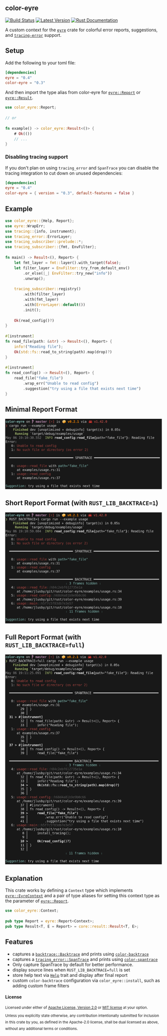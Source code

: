 ## color-eyre

[![Build Status][actions-badge]][actions-url]
[![Latest Version][version-badge]][version-url]
[![Rust Documentation][docs-badge]][docs-url]

[actions-badge]: https://github.com/yaahc/color-eyre/workflows/Continuous%20integration/badge.svg
[actions-url]: https://github.com/yaahc/color-eyre/actions?query=workflow%3A%22Continuous+integration%22
[version-badge]: https://img.shields.io/crates/v/color-eyre.svg
[version-url]: https://crates.io/crates/color-eyre
[docs-badge]: https://img.shields.io/badge/docs-latest-blue.svg
[docs-url]: https://docs.rs/color-eyre

A custom context for the [`eyre`] crate for colorful error reports, suggestions,
and [`tracing-error`] support.

## Setup

Add the following to your toml file:

```toml
[dependencies]
eyre = "0.4"
color-eyre = "0.3"
```

And then import the type alias from color-eyre for [`eyre::Report`] or [`eyre::Result`].

```rust
use color_eyre::Report;

// or

fn example() -> color_eyre::Result<()> {
    # Ok(())
    // ...
}
```

### Disabling tracing support

If you don't plan on using `tracing_error` and `SpanTrace` you can disable the
tracing integration to cut down on unused dependencies:

```toml
[dependencies]
eyre = "0.4"
color-eyre = { version = "0.3", default-features = false }
```

## Example

```rust
use color_eyre::{Help, Report};
use eyre::WrapErr;
use tracing::{info, instrument};
use tracing_error::ErrorLayer;
use tracing_subscriber::prelude::*;
use tracing_subscriber::{fmt, EnvFilter};

fn main() -> Result<(), Report> {
    let fmt_layer = fmt::layer().with_target(false);
    let filter_layer = EnvFilter::try_from_default_env()
        .or_else(|_| EnvFilter::try_new("info"))
        .unwrap();

    tracing_subscriber::registry()
        .with(filter_layer)
        .with(fmt_layer)
        .with(ErrorLayer::default())
        .init();

    Ok(read_config()?)
}

#[instrument]
fn read_file(path: &str) -> Result<(), Report> {
    info!("Reading file");
    Ok(std::fs::read_to_string(path).map(drop)?)
}

#[instrument]
fn read_config() -> Result<(), Report> {
    read_file("fake_file")
        .wrap_err("Unable to read config")
        .suggestion("try using a file that exists next time")
}
```

## Minimal Report Format

![minimal report format](./pictures/minimal.png)

## Short Report Format (with `RUST_LIB_BACKTRACE=1`)

![short report format](./pictures/short.png)

## Full Report Format (with `RUST_LIB_BACKTRACE=full`)

![full report format](./pictures/full.png)

## Explanation

This crate works by defining a `Context` type which implements [`eyre::EyreContext`]
and a pair of type aliases for setting this context type as the parameter of
[`eyre::Report`].

```rust
use color_eyre::Context;

pub type Report = eyre::Report<Context>;
pub type Result<T, E = Report> = core::result::Result<T, E>;
```

## Features

- captures a [`backtrace::Backtrace`] and prints using [`color-backtrace`]
- captures a [`tracing_error::SpanTrace`] and prints using
[`color-spantrace`]
- Only capture SpanTrace by default for better performance.
- display source lines when `RUST_LIB_BACKTRACE=full` is set
- store help text via [`Help`] trait and display after final report
- custom `color-backtrace` configuration via `color_eyre::install`, such as
  adding custom frame filters


[`eyre`]: https://docs.rs/eyre
[`tracing-error`]: https://docs.rs/tracing-error
[`color-backtrace`]: https://docs.rs/color-backtrace
[`eyre::EyreContext`]: https://docs.rs/eyre/*/eyre/trait.EyreContext.html
[`backtrace::Backtrace`]: https://docs.rs/backtrace/*/backtrace/struct.Backtrace.html
[`tracing_error::SpanTrace`]: https://docs.rs/tracing-error/*/tracing_error/struct.SpanTrace.html
[`color-spantrace`]: https://github.com/yaahc/color-spantrace
[`Help`]: trait.Help.html
[`eyre::Report`]: https://docs.rs/eyre/*/eyre/struct.Report.html
[`eyre::Result`]: https://docs.rs/eyre/*/eyre/type.Result.html

#### License

<sup>
Licensed under either of <a href="LICENSE-APACHE">Apache License, Version
2.0</a> or <a href="LICENSE-MIT">MIT license</a> at your option.
</sup>

<br>

<sub>
Unless you explicitly state otherwise, any contribution intentionally submitted
for inclusion in this crate by you, as defined in the Apache-2.0 license, shall
be dual licensed as above, without any additional terms or conditions.
</sub>

